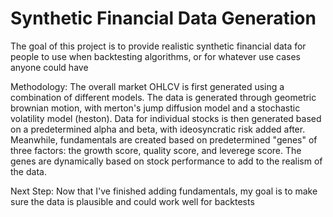 ﻿# Synthetic Financial Data Generation

The goal of this project is to provide realistic synthetic financial data for people to use when backtesting algorithms, or for whatever use cases anyone could have

Methodology:
The overall market OHLCV is first generated using a combination of different models. The data is generated through geometric brownian motion, with merton's jump diffusion model and a stochastic volatility model (heston). Data for individual stocks is then generated based on a predetermined alpha and beta, with ideosyncratic risk added after. Meanwhile, fundamentals are created based on predetermined "genes" of three factors: the growth score, quality score, and leverege score. The genes are dynamically based on stock performance to add to the realism of the data.

Next Step:
Now that I've finished adding fundamentals, my goal is to make sure the data is plausible and could work well for backtests